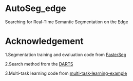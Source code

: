 # AutoSeg_edge
Searching for  Real-Time Semantic Segmentation on the Edge
# Acknowledgement
1.Segmentation training and evaluation code from [FasterSeg](https://github.com/VITA-Group/FasterSeg)

2.Search method from the [DARTS](https://github.com/quark0/darts)

3.Multi-task learning code from [multi-task-learning-example](https://github.com/yaringal/multi-task-learning-example)
